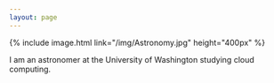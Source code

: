 ```yaml
---
layout: page
---
```


{% include image.html link="/img/Astronomy.jpg" height="400px" %}

I am an astronomer at the University of Washington studying cloud computing.